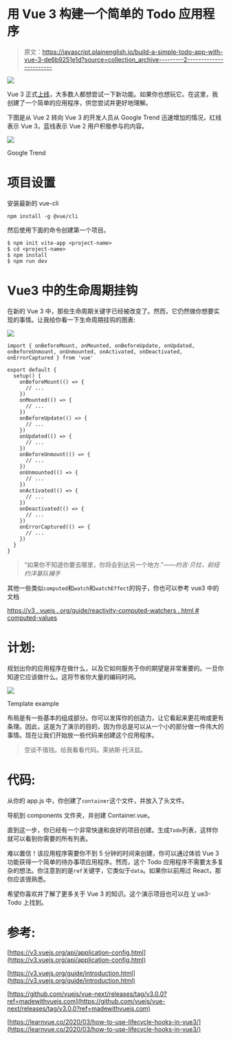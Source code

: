 # 用 Vue 3 构建一个简单的 Todo 应用程序

> 原文：<https://javascript.plainenglish.io/build-a-simple-todo-app-with-vue-3-de6b9251e1d?source=collection_archive---------2----------------------->

![](img/71a754d33a46205104bcbd8b1bd2ad02.png)

Vue 3 正式[上线](https://v3.vuejs.org/?ref=madewithvuejs.com)，大多数人都想尝试一下新功能。如果你也想玩它。在这里，我创建了一个简单的应用程序，供您尝试并更好地理解。

下图是从 Vue 2 转向 Vue 3 的开发人员从 Google Trend 迅速增加的情况，红线表示 Vue 3，蓝线表示 Vue 2 用户积极参与的内容。

![](img/7741abf01332ddf6d014904a3301e9ee.png)

Google Trend

# 项目设置

安装最新的 vue-cli

```
npm install -g @vue/cli
```

然后使用下面的命令创建第一个项目。

```
$ npm init vite-app <project-name>
$ cd <project-name>
$ npm install
$ npm run dev
```

# Vue3 中的生命周期挂钩

在新的 Vue 3 中，那些生命周期关键字已经被改变了。然而，它仍然做你想要实现的事情。让我给你看一下生命周期挂钩的图表:

![](img/b23cc499a199bd4b83e3bfe09470c01c.png)

```
import { onBeforeMount, onMounted, onBeforeUpdate, onUpdated, onBeforeUnmount, onUnmounted, onActivated, onDeactivated, onErrorCaptured } from 'vue'

export default {
  setup() {
    onBeforeMount(() => {
      // ... 
    })
    onMounted(() => {
      // ... 
    })
    onBeforeUpdate(() => {
      // ... 
    })
    onUpdated(() => {
      // ... 
    })
    onBeforeUnmount(() => {
      // ... 
    })
    onUnmounted(() => {
      // ... 
    })
    onActivated(() => {
      // ... 
    })
    onDeactivated(() => {
      // ... 
    })
    onErrorCaptured(() => {
      // ... 
    })
  }
}
```

> "如果你不知道你要去哪里，你将会到达另一个地方."*——约吉·贝拉，前纽约洋基队捕手*

其他一些类似`computed`和`watch`和`watchEffect`的钩子，你也可以参考 vue3 中的文档

[https://v3 . vuejs . org/guide/reactivity-computed-watchers . html # computed-values](https://v3.vuejs.org/guide/reactivity-computed-watchers.html#computed-values)

# 计划:

规划出你的应用程序在做什么，以及它如何服务于你的期望是非常重要的。一旦你知道它应该做什么。这将节省你大量的编码时间。

![](img/1cf9eab97d68fa1d7811ffce1c662478.png)

Template example

布局是有一些基本的组成部分。你可以发挥你的创造力，让它看起来更花哨或更有条理。因此，这是为了演示的目的，因为你总是可以从一个小的部分做一件伟大的事情。现在让我们开始放一些代码来创建这个应用程序。

> 空谈不值钱。给我看看代码。莱纳斯·托沃兹。

# 代码:

从你的 app.js 中，你创建了`container`这个文件，并放入了头文件。

导航到 components 文件夹，并创建 Container.vue。

直到这一步，你已经有一个非常快速和良好的项目创建。生成`Todo`列表，这样你就可以看到你需要的所有列表。

难以置信！该应用程序需要你不到 5 分钟的时间来创建，你可以通过体验 Vue 3 功能获得一个简单的待办事项应用程序。然而，这个 Todo 应用程序不需要太多复杂的想法。你注意到的是`ref`关键字，它类似于`data`。如果你以前用过 React，那你应该很熟悉。

希望你喜欢并了解了更多关于 Vue 3 的知识。这个演示项目也可以在 [V](https://github.com/shijiezhou1/vue3-todo) ue3-Todo 上找到。

# 参考:

[https://v3.vuejs.org/api/application-config.html](https://v3.vuejs.org/api/application-config.html)

[https://v3.vuejs.org/guide/introduction.html](https://v3.vuejs.org/guide/introduction.html)

[https://github.com/vuejs/vue-next/releases/tag/v3.0.0?ref=madewithvuejs.com](https://github.com/vuejs/vue-next/releases/tag/v3.0.0?ref=madewithvuejs.com)

[https://learnvue.co/2020/03/how-to-use-lifecycle-hooks-in-vue3/](https://learnvue.co/2020/03/how-to-use-lifecycle-hooks-in-vue3/)